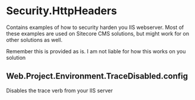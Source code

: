 Security.HttpHeaders
====================

Contains examples of how to security harden you IIS webserver. Most of these examples are used on Sitecore CMS solutions, but might work for on other solutions as well. 

Remember this is provided as is. I am not liable for how this works on you solution

Web.Project.Environment.TraceDisabled.config
--------------------------------------------
Disables the trace verb from your IIS server
